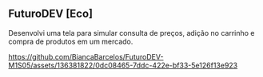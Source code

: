 ## FuturoDEV [Eco]

Desenvolvi uma tela para simular consulta de preços, adição no carrinho e compra de produtos em um mercado.

https://github.com/BiancaBarcelos/FuturoDEV-M1S05/assets/136381822/0dc08465-7ddc-422e-bf33-5e126f13e923

